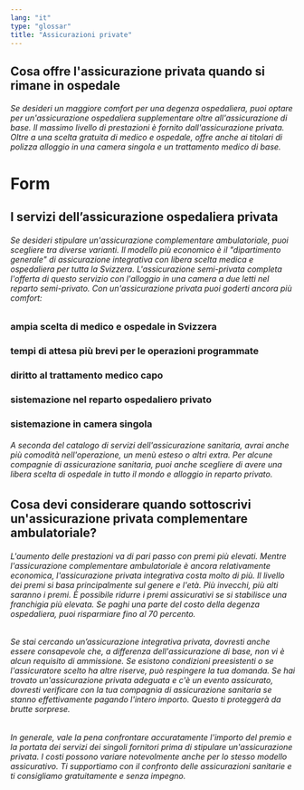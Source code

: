 ```yaml
---
lang: "it"
type: "glossar"
title: "Assicurazioni private"
---
```


## Cosa offre l'assicurazione privata quando si rimane in ospedale

###### Se desideri un maggiore comfort per una degenza ospedaliera, puoi optare per un'assicurazione ospedaliera supplementare oltre all'assicurazione di base. Il massimo livello di prestazioni è fornito dall'assicurazione privata. Oltre a una scelta gratuita di medico e ospedale, offre anche ai titolari di polizza alloggio in una camera singola e un trattamento medico di base.

# Form

## I servizi dell’assicurazione ospedaliera privata

###### Se desideri stipulare un'assicurazione complementare ambulatoriale, puoi scegliere tra diverse varianti. Il modello più economico è il "dipartimento generale" di assicurazione integrativa con libera scelta medica e ospedaliera per tutta la Svizzera. L'assicurazione semi-privata completa l'offerta di questo servizio con l'alloggio in una camera a due letti nel reparto semi-privato. Con un'assicurazione privata puoi goderti ancora più comfort:

### ampia scelta di medico e ospedale in Svizzera

### tempi di attesa più brevi per le operazioni programmate

### diritto al trattamento medico capo

### sistemazione nel reparto ospedaliero privato

### sistemazione in camera singola

###### A seconda del catalogo di servizi dell'assicurazione sanitaria, avrai anche più comodità nell'operazione, un menù esteso o altri extra. Per alcune compagnie di assicurazione sanitaria, puoi anche scegliere di avere una libera scelta di ospedale in tutto il mondo e alloggio in reparto privato.

## Cosa devi considerare quando sottoscrivi un'assicurazione privata complementare ambulatoriale?

###### L'aumento delle prestazioni va di pari passo con premi più elevati. Mentre l'assicurazione complementare ambulatoriale è ancora relativamente economica, l'assicurazione privata integrativa costa molto di più. Il livello dei premi si basa principalmente sul genere e l'età. Più invecchi, più alti saranno i premi. È possibile ridurre i premi assicurativi se si stabilisce una franchigia più elevata. Se paghi una parte del costo della degenza ospedaliera, puoi risparmiare fino al 70 percento.

###### Se stai cercando un’assicurazione integrativa privata, dovresti anche essere consapevole che, a differenza dell'assicurazione di base, non vi è alcun requisito di ammissione. Se esistono condizioni preesistenti o se l'assicuratore scelto ha altre riserve, può respingere la tua domanda. Se hai trovato un'assicurazione privata adeguata e c'è un evento assicurato, dovresti verificare con la tua compagnia di assicurazione sanitaria se stanno effettivamente pagando l'intero importo. Questo ti proteggerà da brutte sorprese.

###### In generale, vale la pena confrontare accuratamente l'importo del premio e la portata dei servizi dei singoli fornitori prima di stipulare un'assicurazione privata. I costi possono variare notevolmente anche per lo stesso modello assicurativo. Ti supportiamo con il confronto delle assicurazioni sanitarie e ti consigliamo gratuitamente e senza impegno.
